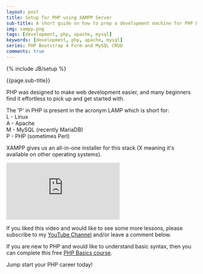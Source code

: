 ```yaml
---
layout: post
title: Setup for PHP using XAMPP Server
sub-title: A short guide on how to prep a development machine for PHP Development
img: xampp.png
tags: [development, php, apache, mysql]
keywords: [development, php, apache, mysql]
series: PHP Bootstrap 4 Form and MySQL CRUD
comments: true
---
```

{% include JB/setup %}

{{page.sub-title}}

<!--more-->
PHP was designed to make web development easier, and many beginners find it effortless to pick up and get started with. 

The 'P' in PHP is present in the acronym LAMP which is short for: <br/>
L - Linux<br/>
A - Apache<br/>
M - MySQL (recently MariaDB)<br/>
P - PHP (sometimes Perl)<br/>

XAMPP gives us an all-in-one installer for this stack (X meaning it's available on other operating systems). 
<div class="embed-responsive embed-responsive-16by9">
    <iframe  src="https://www.youtube.com/embed/P6DV1nTH8kU" frameborder="0" allow="accelerometer; autoplay; encrypted-media; gyroscope; picture-in-picture" allowfullscreen></iframe>
</div>

If you liked this video and would like to see some more lessons, please subscribe to my [YouTube Channel](http://bit.ly/2JlTIs4) and/or leave a comment below.

If you are new to PHP and would like to understand basic syntax, then you can complete this free [PHP Basics course](http://bit.ly/2nEh7NT). 

Jump start your PHP career today!

